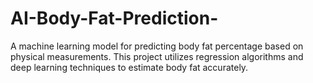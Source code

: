 # AI-Body-Fat-Prediction-
A machine learning model for predicting body fat percentage based on physical measurements. This project utilizes regression algorithms and deep learning techniques to estimate body fat accurately.
